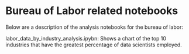 # Bureau of Labor related notebooks

Below are a description of the analysis notebooks for the bureau of labor:

labor_data_by_industry_analysis.ipybn: Shows a chart of the top 10 industries that have the greatest percentage of data scientists employed.
